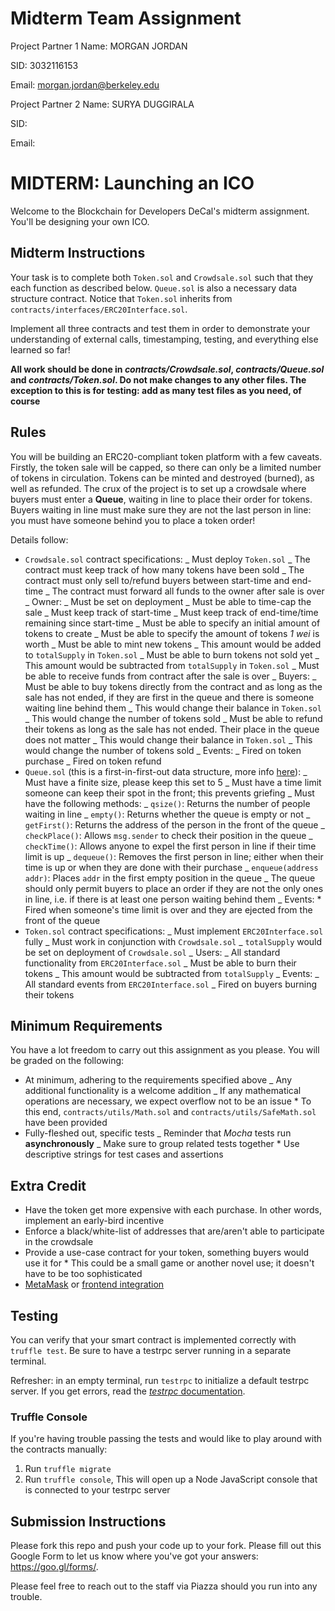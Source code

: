 # Midterm Team Assignment

Project Partner 1
Name: MORGAN JORDAN

SID: 3032116153

Email: morgan.jordan@berkeley.edu

Project Partner 2
Name: SURYA DUGGIRALA

SID:

Email:

# MIDTERM: Launching an ICO

Welcome to the Blockchain for Developers DeCal's midterm assignment. You'll be designing your own ICO.

## Midterm Instructions

Your task is to complete both `Token.sol` and `Crowdsale.sol` such that they each function as described below. `Queue.sol` is also a necessary data structure contract. Notice that `Token.sol` inherits from `contracts/interfaces/ERC20Interface.sol`.

Implement all three contracts and test them in order to demonstrate your understanding of external calls, timestamping, testing, and everything else learned so far!

**All work should be done in _contracts/Crowdsale.sol_, _contracts/Queue.sol_ and _contracts/Token.sol_. Do not make changes to any other files. The exception to this is for testing: add as many test files as you need, of course**

## Rules

You will be building an ERC20-compliant token platform with a few caveats. Firstly, the token sale will be capped, so there can only be a limited number of tokens in circulation. Tokens can be minted and destroyed (burned), as well as refunded. The crux of the project is to set up a crowdsale where buyers must enter a **Queue**, waiting in line to place their order for tokens. Buyers waiting in line must make sure they are not the last person in line: you must have someone behind you to place a token order!

Details follow:

* `Crowdsale.sol` contract specifications:
  _ Must deploy `Token.sol`
  _ The contract must keep track of how many tokens have been sold
  _ The contract must only sell to/refund buyers between start-time and end-time
  _ The contract must forward all funds to the owner after sale is over
  _ Owner:
  _ Must be set on deployment
  _ Must be able to time-cap the sale
  _ Must keep track of start-time
  _ Must keep track of end-time/time remaining since start-time
  _ Must be able to specify an initial amount of tokens to create
  _ Must be able to specify the amount of tokens *1 wei* is worth
  _ Must be able to mint new tokens
  _ This amount would be added to `totalSupply` in `Token.sol`
  _ Must be able to burn tokens not sold yet
  _ This amount would be subtracted from `totalSupply` in `Token.sol`
  _ Must be able to receive funds from contract after the sale is over
  _ Buyers:
  _ Must be able to buy tokens directly from the contract and as long as the sale has not ended, if they are first in the queue and there is someone waiting line behind them
  _ This would change their balance in `Token.sol`
  _ This would change the number of tokens sold
  _ Must be able to refund their tokens as long as the sale has not ended. Their place in the queue does not matter
  _ This would change their balance in `Token.sol`
  _ This would change the number of tokens sold
  _ Events:
  _ Fired on token purchase
  _ Fired on token refund
* `Queue.sol` (this is a first-in-first-out data structure, more info [here](http://interactivepython.org/courselib/static/pythonds/BasicDS/ImplementingaQueueinPython.html)):
  _ Must have a finite size, please keep this set to 5
  _ Must have a time limit someone can keep their spot in the front; this prevents griefing
  _ Must have the following methods:
  _ `qsize()`: Returns the number of people waiting in line
  _ `empty()`: Returns whether the queue is empty or not
  _ `getFirst()`: Returns the address of the person in the front of the queue
  _ `checkPlace()`: Allows `msg.sender` to check their position in the queue
  _ `checkTime()`: Allows anyone to expel the first person in line if their time limit is up
  _ `dequeue()`: Removes the first person in line; either when their time is up or when they are done with their purchase
  _ `enqueue(address addr)`: Places `addr` in the first empty position in the queue
  _ The queue should only permit buyers to place an order if they are not the only ones in line, i.e. if there is at least one person waiting behind them
  _ Events: \* Fired when someone's time limit is over and they are ejected from the front of the queue
* `Token.sol` contract specifications:
  _ Must implement `ERC20Interface.sol` fully
  _ Must work in conjunction with `Crowdsale.sol`
  _ `totalSupply` would be set on deployment of `Crowdsale.sol`
  _ Users:
  _ All standard functionality from `ERC20Interface.sol`
  _ Must be able to burn their tokens
  _ This amount would be subtracted from `totalSupply`
  _ Events:
  _ All standard events from `ERC20Interface.sol`
  _ Fired on buyers burning their tokens

## Minimum Requirements

You have a lot freedom to carry out this assignment as you please. You will be graded on the following:

* At minimum, adhering to the requirements specified above
  _ Any additional functionality is a welcome addition
  _ If any mathematical operations are necessary, we expect overflow not to be an issue \* To this end, `contracts/utils/Math.sol` and `contracts/utils/SafeMath.sol` have been provided
* Fully-fleshed out, specific tests
  _ Reminder that *Mocha* tests run **asynchronously**
  _ Make sure to group related tests together \* Use descriptive strings for test cases and assertions

## Extra Credit

* Have the token get more expensive with each purchase. In other words, implement an early-bird incentive
* Enforce a black/white-list of addresses that are/aren't able to participate in the crowdsale
* Provide a use-case contract for your token, something buyers would use it for \* This could be a small game or another novel use; it doesn't have to be too sophisticated
* [MetaMask](https://metamask.io/) or [frontend integration](https://github.com/ethereum/web3.js/)

## Testing

You can verify that your smart contract is implemented correctly with `truffle test`. Be sure to have a testrpc server running in a separate terminal.

Refresher: in an empty terminal, run `testrpc` to initialize a default testrpc server. If you get errors, read the [_testrpc_ documentation](https://github.com/ethereumjs/testrpc).

### Truffle Console

If you're having trouble passing the tests and would like to play around with the contracts manually:

1. Run `truffle migrate`
2. Run `truffle console`, This will open up a Node JavaScript console that is connected to your testrpc server

## Submission Instructions

Please fork this repo and push your code up to your fork. Please fill out this Google Form to let us know where you've got your answers: https://goo.gl/forms/<xyz>.

Please feel free to reach out to the staff via Piazza should you run into any trouble.

